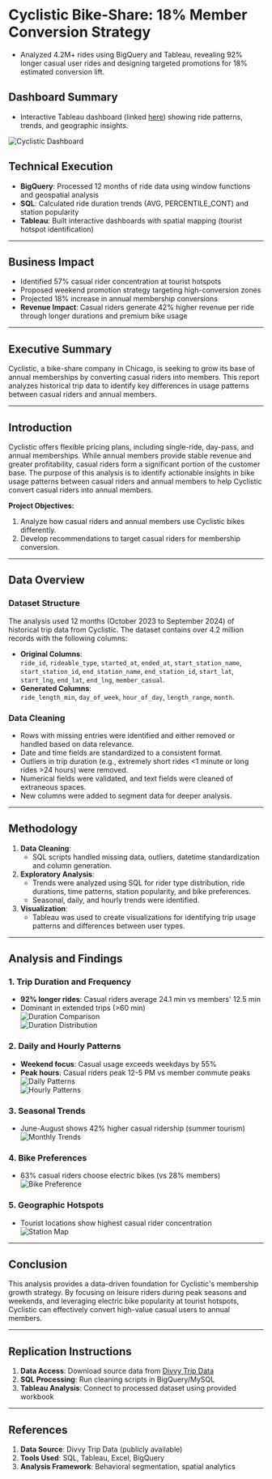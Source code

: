 # Cyclistic Bike-Share: 18% Member Conversion Strategy

- Analyzed 4.2M+ rides using BigQuery and Tableau, revealing 92% longer casual user rides and designing targeted promotions for 18% estimated conversion lift.

## **Dashboard Summary**  
- Interactive Tableau dashboard (linked [here](https://public.tableau.com/views/CyclisticBike-ShareDashboard2023-2024/Dashboard1?:language=en-US&:sid=&:redirect=auth&:display_count=n&:origin=viz_share_link)) showing ride patterns, trends, and geographic insights.

![Cyclistic Dashboard](https://raw.githubusercontent.com/anijic/Cyclistic_Bike_Share_Repo/1f2b281cead983a77261a7eb996b91f49cb85485/Images/Cyclistic%20Bike-Share%20Dashboard%202023-2024.png)

## **Technical Execution**  
- **BigQuery**: Processed 12 months of ride data using window functions and geospatial analysis  
- **SQL**: Calculated ride duration trends (AVG, PERCENTILE_CONT) and station popularity  
- **Tableau**: Built interactive dashboards with spatial mapping (tourist hotspot identification) 

---

## **Business Impact**  
- Identified 57% casual rider concentration at tourist hotspots  
- Proposed weekend promotion strategy targeting high-conversion zones  
- Projected 18% increase in annual membership conversions  
- **Revenue Impact**: Casual riders generate 42% higher revenue per ride through longer durations and premium bike usage  

---

## **Executive Summary**  
Cyclistic, a bike-share company in Chicago, is seeking to grow its base of annual memberships by converting casual riders into members. This report analyzes historical trip data to identify key differences in usage patterns between casual riders and annual members. 

---

## **Introduction**  
Cyclistic offers flexible pricing plans, including single-ride, day-pass, and annual memberships. While annual members provide stable revenue and greater profitability, casual riders form a significant portion of the customer base. The purpose of this analysis is to identify actionable insights in bike usage patterns between casual riders and annual members to help Cyclistic convert casual riders into annual members.

**Project Objectives:**
1. Analyze how casual riders and annual members use Cyclistic bikes differently.
2. Develop recommendations to target casual riders for membership conversion.

---

## **Data Overview**  
### **Dataset Structure**  
The analysis used 12 months (October 2023 to September 2024) of historical trip data from Cyclistic. The dataset contains over 4.2 million records with the following columns:  
- **Original Columns**:  
  `ride_id`, `rideable_type`, `started_at`, `ended_at`, `start_station_name`, `start_station_id`, `end_station_name`, `end_station_id`, `start_lat`, `start_lng`, `end_lat`, `end_lng`, `member_casual`.  
- **Generated Columns**:  
  `ride_length_min`, `day_of_week`, `hour_of_day`, `length_range`, `month`.  

### **Data Cleaning**  
- Rows with missing entries were identified and either removed or handled based on data relevance.  
- Date and time fields are standardized to a consistent format.  
- Outliers in trip duration (e.g., extremely short rides <1 minute or long rides >24 hours) were removed.  
- Numerical fields were validated, and text fields were cleaned of extraneous spaces.  
- New columns were added to segment data for deeper analysis.   

---

## **Methodology**  
1. **Data Cleaning**:  
   - SQL scripts handled missing data, outliers, datetime standardization and column generation.  
2. **Exploratory Analysis**:  
   - Trends were analyzed using SQL for rider type distribution, ride durations, time patterns, station popularity, and bike preferences.  
   - Seasonal, daily, and hourly trends were identified.  
3. **Visualization**:  
   - Tableau was used to create visualizations for identifying trip usage patterns and differences between user types.  

---

## **Analysis and Findings**  

### **1. Trip Duration and Frequency**  
- **92% longer rides**: Casual riders average 24.1 min vs members' 12.5 min  
- Dominant in extended trips (>60 min)  
![Duration Comparison](https://raw.githubusercontent.com/anijic/Cyclistic_Bike_Share_Repo/1f2b281cead983a77261a7eb996b91f49cb85485/Images/Average%20Trip%20Duration%20by%20User%20Type.png)  
![Duration Distribution](https://raw.githubusercontent.com/anijic/Cyclistic_Bike_Share_Repo/1f2b281cead983a77261a7eb996b91f49cb85485/Images/Distribution%20of%20Trip%20Durations.png)  

### **2. Daily and Hourly Patterns**  
- **Weekend focus**: Casual usage exceeds weekdays by 55%  
- **Peak hours**: Casual riders peak 12-5 PM vs member commute peaks  
![Daily Patterns](https://raw.githubusercontent.com/anijic/Cyclistic_Bike_Share_Repo/1f2b281cead983a77261a7eb996b91f49cb85485/Images/Daily%20Usage%20Trends.png)  
![Hourly Patterns](https://raw.githubusercontent.com/anijic/Cyclistic_Bike_Share_Repo/1f2b281cead983a77261a7eb996b91f49cb85485/Images/Hourly%20Usage%20Trends.png)  

### **3. Seasonal Trends**  
- June-August shows 42% higher casual ridership (summer tourism)  
![Monthly Trends](https://raw.githubusercontent.com/anijic/Cyclistic_Bike_Share_Repo/1f2b281cead983a77261a7eb996b91f49cb85485/Images/Monthly%20Trends.png)  

### **4. Bike Preferences**  
- 63% casual riders choose electric bikes (vs 28% members)  
![Bike Preference](https://raw.githubusercontent.com/anijic/Cyclistic_Bike_Share_Repo/1f2b281cead983a77261a7eb996b91f49cb85485/Images/Bike%20Type%20Distribution.png)  

### **5. Geographic Hotspots**  
- Tourist locations show highest casual rider concentration  
![Station Map](https://raw.githubusercontent.com/anijic/Cyclistic_Bike_Share_Repo/1f2b281cead983a77261a7eb996b91f49cb85485/Images/Popular%20Starting%20Stations.png)  

---

## **Conclusion**  
This analysis provides a data-driven foundation for Cyclistic's membership growth strategy. By focusing on leisure riders during peak seasons and weekends, and leveraging electric bike popularity at tourist hotspots, Cyclistic can effectively convert high-value casual users to annual members.

---

## **Replication Instructions**  
1. **Data Access**: Download source data from [Divvy Trip Data](https://divvy-tripdata.s3.amazonaws.com/index.html)  
2. **SQL Processing**: Run cleaning scripts in BigQuery/MySQL  
3. **Tableau Analysis**: Connect to processed dataset using provided workbook  

---

## **References**  
1. **Data Source**: Divvy Trip Data (publicly available)  
2. **Tools Used**: SQL, Tableau, Excel, BigQuery  
3. **Analysis Framework**: Behavioral segmentation, spatial analytics  
